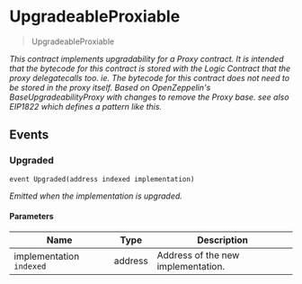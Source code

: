 # UpgradeableProxiable



> UpgradeableProxiable



*This contract implements upgradability for a Proxy contract. It is intended that the bytecode for this contract is stored with the Logic Contract that the proxy delegatecalls too. ie. The bytecode for this contract does not need to be stored in the proxy itself. Based on OpenZeppelin&#39;s BaseUpgradeabilityProxy with changes to remove the Proxy base. see also EIP1822 which defines a pattern like this.*


## Events

### Upgraded

```solidity
event Upgraded(address indexed implementation)
```



*Emitted when the implementation is upgraded.*

#### Parameters

| Name | Type | Description |
|---|---|---|
| implementation `indexed` | address | Address of the new implementation. |



